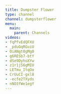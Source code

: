 ```yaml
---
title: Dumpster Flower
type: channel
channel: dumpsterflower
menu:
  main:
    parent: Channels
videos:
- fqPfvEdQFXU
- _pduGqRGuiU
- OiANgt0gMg0
- g6RESb7-btY
- dSe9DyhoXYw
- z1r1jS6gMIU
- LETmu_ItqOo
- CrUuCI-gxl8
- -ecfe2TXyds
- nNO3fWe1egY
---
```


